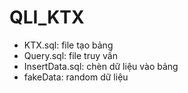 # QLI_KTX
- KTX.sql: file tạo bảng
- Query.sql: file truy vấn
- InsertData.sql: chèn dữ liệu vào bảng
- fakeData: random dữ liệu
